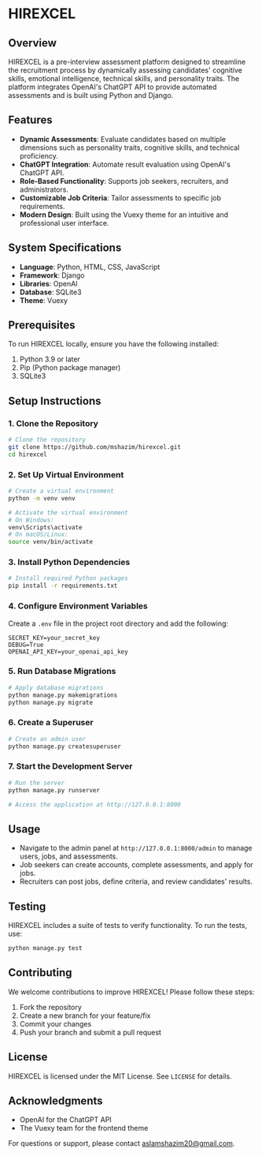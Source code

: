 # HIREXCEL

## Overview
HIREXCEL is a pre-interview assessment platform designed to streamline the recruitment process by dynamically assessing candidates' cognitive skills, emotional intelligence, technical skills, and personality traits. The platform integrates OpenAI's ChatGPT API to provide automated assessments and is built using Python and Django.

## Features
- **Dynamic Assessments**: Evaluate candidates based on multiple dimensions such as personality traits, cognitive skills, and technical proficiency.
- **ChatGPT Integration**: Automate result evaluation using OpenAI's ChatGPT API.
- **Role-Based Functionality**: Supports job seekers, recruiters, and administrators.
- **Customizable Job Criteria**: Tailor assessments to specific job requirements.
- **Modern Design**: Built using the Vuexy theme for an intuitive and professional user interface.

## System Specifications
- **Language**: Python, HTML, CSS, JavaScript
- **Framework**: Django
- **Libraries**: OpenAI
- **Database**: SQLite3
- **Theme**: Vuexy


## Prerequisites
To run HIREXCEL locally, ensure you have the following installed:
1. Python 3.9 or later
2. Pip (Python package manager)
3. SQLite3

## Setup Instructions

### 1. Clone the Repository
```bash
# Clone the repository
git clone https://github.com/mshazim/hirexcel.git
cd hirexcel
```

### 2. Set Up Virtual Environment
```bash
# Create a virtual environment
python -m venv venv

# Activate the virtual environment
# On Windows:
venv\Scripts\activate
# On macOS/Linux:
source venv/bin/activate
```

### 3. Install Python Dependencies
```bash
# Install required Python packages
pip install -r requirements.txt
```


### 4. Configure Environment Variables
Create a `.env` file in the project root directory and add the following:
```
SECRET_KEY=your_secret_key
DEBUG=True
OPENAI_API_KEY=your_openai_api_key
```

### 5. Run Database Migrations
```bash
# Apply database migrations
python manage.py makemigrations
python manage.py migrate
```

### 6. Create a Superuser
```bash
# Create an admin user
python manage.py createsuperuser
```

### 7. Start the Development Server
```bash
# Run the server
python manage.py runserver

# Access the application at http://127.0.0.1:8000
```

## Usage
- Navigate to the admin panel at `http://127.0.0.1:8000/admin` to manage users, jobs, and assessments.
- Job seekers can create accounts, complete assessments, and apply for jobs.
- Recruiters can post jobs, define criteria, and review candidates' results.

## Testing
HIREXCEL includes a suite of tests to verify functionality. To run the tests, use:
```bash
python manage.py test
```

## Contributing
We welcome contributions to improve HIREXCEL! Please follow these steps:
1. Fork the repository
2. Create a new branch for your feature/fix
3. Commit your changes
4. Push your branch and submit a pull request

## License
HIREXCEL is licensed under the MIT License. See `LICENSE` for details.

## Acknowledgments
- OpenAI for the ChatGPT API
- The Vuexy team for the frontend theme

For questions or support, please contact aslamshazim20@gmail.com.



